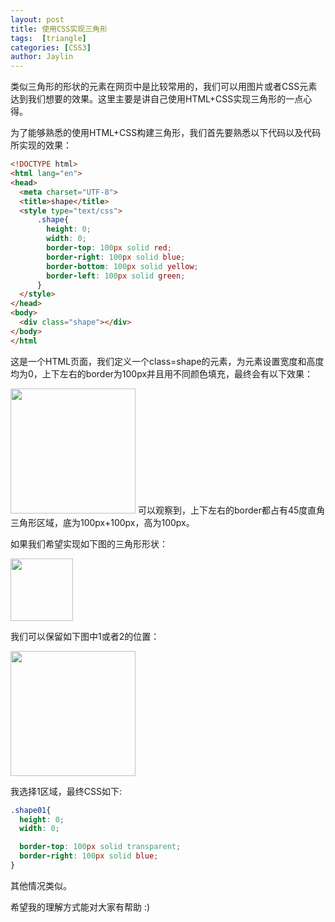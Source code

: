 ```yaml
---
layout: post
title: 使用CSS实现三角形
tags:  [triangle]
categories: [CSS3]
author: Jaylin
---
```


类似三角形的形状的元素在网页中是比较常用的，我们可以用图片或者CSS元素达到我们想要的效果。这里主要是讲自己使用HTML+CSS实现三角形的一点心得。

为了能够熟悉的使用HTML+CSS构建三角形，我们首先要熟悉以下代码以及代码所实现的效果：

```html
<!DOCTYPE html>
<html lang="en">
<head>
  <meta charset="UTF-8">
  <title>shape</title>
  <style type="text/css">
      .shape{
        height: 0;
        width: 0;
        border-top: 100px solid red;
        border-right: 100px solid blue;
        border-bottom: 100px solid yellow;
        border-left: 100px solid green;
      }
  </style>
</head>
<body>
  <div class="shape"></div>
</body>
</html
```
这是一个HTML页面，我们定义一个class=shape的元素，为元素设置宽度和高度均为0，上下左右的border为100px并且用不同颜色填充，最终会有以下效果：

<img src="http://7xlgu7.com1.z0.glb.clouddn.com/shape_01.png" style="width:200px">
可以观察到，上下左右的border都占有45度直角三角形区域，底为100px+100px，高为100px。

如果我们希望实现如下图的三角形形状：

<img src="http://7xlgu7.com1.z0.glb.clouddn.com/shape_02.jpg" style="width:100px">

我们可以保留如下图中1或者2的位置：

<img src="http://7xlgu7.com1.z0.glb.clouddn.com/shape_03.jpg" style="width:200px">

我选择1区域，最终CSS如下:

```css
.shape01{
  height: 0;
  width: 0;

  border-top: 100px solid transparent;
  border-right: 100px solid blue;
}
```
其他情况类似。

希望我的理解方式能对大家有帮助 :)
